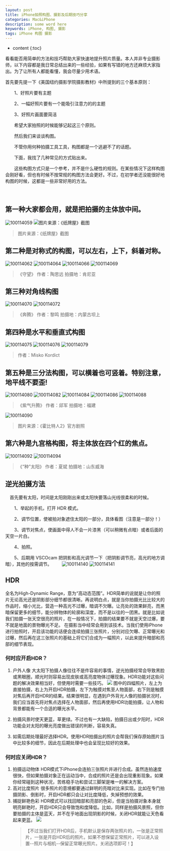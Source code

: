 ```yaml
---
layout: post
title: iPhone拍照构图、摄影及后期技巧分享
categories: Mac&iPhone
description: some word here
keywords: iPhone, 构图, 摄影
tags: iPhone 构图 摄影 
---
```

* content
{:toc}
<div class="postImg" style="background-image:url(http://ovl1kjv88.bkt.clouddn.com/media/c438e44aed5565ae.jpg)"></div>

看看能否用简单的方法和技巧帮助大家快速地提升照片质量。本人并非专业摄影师，以下内容都是我日常总结出来的一些经验，如果有写错的地方还麻烦大家指出。为了让所有人都能看懂，我会尽量少用术语。





首先要先提一下《美国纽约摄影学院摄影教材》中所提到的三个基本原则：

　　1、好照片要有主题

　　2、一幅好照片要有一个能吸引注意力的的主题

　　3、好照片画面要简洁

　　希望大家拍照的时候能够记起这三个原则。

　　然后我们来谈谈构图。

　　不管你用何种拍摄工具工具，构图都是一个逃避不了的话题。

　　下面，我找了几种常见的方式贴出来。

　　这些构图方式只是一个参考，并不是什么硬性的规则。在某些情况下这样构图会刚好看，但也有时候不按常规的构图方法会更好。不过，在初学者还没能很好地构图的时候，这都是一些非常好用的方法。

　　
## 第一种大家都会用，就是把拍摄的主体放中间。
![100114059](http://ovl1kjv88.bkt.clouddn.com/media/100114059.jpg)
![图片来源：《纸牌屋》截图](http://ovl1kjv88.bkt.clouddn.com/media/100114061.jpg)

> 图片来源：《纸牌屋》截图

## 第二种是对称式的构图，可以左右，上下，斜着对称。
![100114062](http://ovl1kjv88.bkt.clouddn.com/media/100114062-1.jpg)
![100114064](http://ovl1kjv88.bkt.clouddn.com/media/100114064-1.jpg)
![100114066](http://ovl1kjv88.bkt.clouddn.com/media/100114066-1.jpg)
![100114069](http://ovl1kjv88.bkt.clouddn.com/media/100114069-1.jpg)
> 《守望》 作者：陶思远 拍摄地：肯尼亚

## 第三种对角线构图
![100114070](http://ovl1kjv88.bkt.clouddn.com/media/100114070.jpg)
![100114072](http://ovl1kjv88.bkt.clouddn.com/media/100114072.jpg)

> 《奔腾》 作者：黎鸣 拍摄地：内蒙古坝上

## 第四种是水平和垂直式构图
![100114075](http://ovl1kjv88.bkt.clouddn.com/media/100114075.jpg)
![100114076](http://ovl1kjv88.bkt.clouddn.com/media/100114076.jpg)
![100114079](http://ovl1kjv88.bkt.clouddn.com/media/100114079.jpg)
> 作者：Misko Kordict

## 第五种是三分法构图，可以横着也可竖着。特别注意，地平线不要歪!
![100114080](http://ovl1kjv88.bkt.clouddn.com/media/100114080.jpg)
![100114082](http://ovl1kjv88.bkt.clouddn.com/media/100114082.jpg)
![100114084](http://ovl1kjv88.bkt.clouddn.com/media/100114084.jpg)
![100114086](http://ovl1kjv88.bkt.clouddn.com/media/100114086.jpg)
![100114088](http://ovl1kjv88.bkt.clouddn.com/media/100114088.jpg)
> 《紫气升腾》 作者：邱军 拍摄地：福建

![100114090](http://ovl1kjv88.bkt.clouddn.com/media/100114090.jpg)
> 图片来源：《霍比特人2》官方剧照

## 第六种是九宫格构图，将主体放在四个红的焦点。
![100114092](http://ovl1kjv88.bkt.clouddn.com/media/100114092.jpg)
![100114094](http://ovl1kjv88.bkt.clouddn.com/media/100114094.jpg)
> 《“种”太阳》 作者：夏斌 拍摄地：山东威海

## 逆光拍摄方法
　首先要有太阳，时间是太阳刚刚出来或太阳快要落山光线很柔和的时候。

　　1、举起的手机，打开 HDR 模式。

　　2、调节位置，使被拍对象遮住太阳的一部分，具体看图（注意是一部分！）

　　3、调节对焦点，使画面中得人不会一片漆黑（可以稍微有点暗）或者后面的天空一片白。

　　4、拍照。

　　5、后期用 VSCOcam 把阴影和高光调节一下（把阴影调节亮，高光的地方调暗），其他的按需调节。
　　![100114140](http://ovl1kjv88.bkt.clouddn.com/media/100114140.jpg)
![100114141](http://ovl1kjv88.bkt.clouddn.com/media/100114141.jpg)

## HDR

全名为High-Dynamic Range，意为“高动态范围”。HDR简单的说就是让你的照片无论高光还是阴影部分细节都很清晰。再说明白点，就是当你拍摄光比比较大的作品时，缩小光比，营造一种高光不过曝，暗调不欠曝。让亮处的效果鲜亮，而黑暗保留更多的细节，能分辨物体的轮廓和深度，而不是以往的一团黑。就是比如说我们拍摄一张天空很亮的照片，在一般情况下，拍摄的结果要不就是天空过爆，要不就是地面的景物曝光不足。
在摄影当中经常会用到该技术。当我们使用iPhone进行拍照时，开启该功能的话便会连续拍摄三张照片，分别对应欠曝、正常曝光和过曝，然后再在这三张照片的基础上将它们合成为一幅照片，以此来提升暗部和亮部的细节表现。

### 何时应开启HDR？

1.  户外人像
    大太阳下拍摄人像往往不是件容易的事情，逆光拍摄经常会导致黑脸或黑眼圈，顺光时则容易出现皮肤或高亮度物体过曝现象。HDR功能对这些问题的解决效果相当好，但使用时需要一些技巧。
    ![](http://ovl1kjv88.bkt.clouddn.com/media/110019ynwvldxtc33cwd63.jpg.png)
    图中的四幅照片，左上为直接拍摄，右上为开启HDR拍摄，左下为触摸对焦至人物面部，右下则是触摸对焦后再开启HDR的结果。结果很明显，在遇到户外背光人像的拍摄状况时，我们应当首先将对焦点选择在人物面部，然后再使用HDR功能拍摄，让人物和背景都能有一个合适的曝光水平。

2.  拍摄风景时使天更蓝，草更绿。不过也有一大缺陷，拍摄日出或夕阳时，HDR功能会对太阳的曝光亮度做出错误的判断，容易失真。
3.  如需后期处理最好选择HDR。使用HDR拍摄出的照片会帮我们保存原始图片当中比较多的细节，因此在后期处理中也会呈现比较好的效果。

### 何时应关闭HDR？

1.  拍摄运动物体
    HDR模式下iPhone会连拍三张照片并进行合成。虽然连拍速度很快，但如果拍摄对象正在运动当中，合成的照片还是会出现重影现象。如果你经常碰到这种状况，苦练稳手功和尝试三脚架是唯一的解决方案。
2.  高对比度照片
    很多照片的意境都要通过鲜明的亮暗对比来实现。比如在专门拍摄阴影、倒影时，开启HDR都只会让对比度降低，失掉预想的效果。
3.  捕捉鲜艳色彩
    HDR模式可以找回暗部和亮部的色彩，但是当拍摄对象本身就明亮鲜艳时，开启HDR只会导致饱和度降低。比如，同样是拍摄风景照，但你要拍摄的主体是蓝天，并不在乎地面出现阴影的时候，关闭HDR就能让天色看起来更蓝。
    ![](http://ovl1kjv88.bkt.clouddn.com/media/110020bczzwp4i004rw0iz.jpg.png)
    > 【不过当我们打开HDR后，手机默认是保存两张照片的，一张是正常照片，一张是开启HDR后的照片。如果不想保留正常照片，可以进入设置--照片与相机--保留正常曝光照片。关闭选项即可！】












